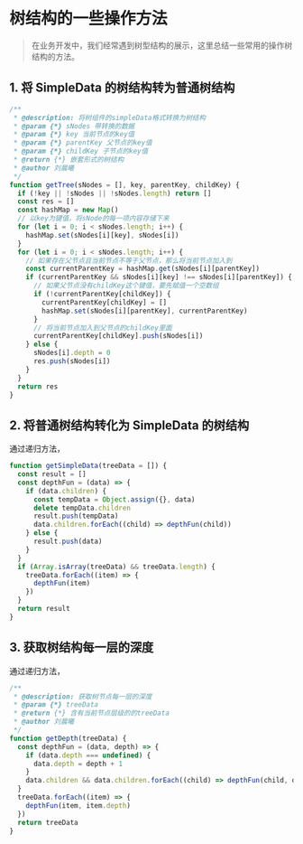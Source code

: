<!--
 * @Author: your name
 * @Date: 2021-04-09 17:17:29
 * @LastEditTime: 2021-04-10 11:35:30
 * @LastEditors: Please set LastEditors
 * @Description: In User Settings Edit
 * @FilePath: \docsify-based-wiki\docs\project\tree.md
-->

# 树结构的一些操作方法

> 在业务开发中，我们经常遇到树型结构的展示，这里总结一些常用的操作树结构的方法。

## 1. 将 SimpleData 的树结构转为普通树结构

```javascript
/**
 * @description: 将树组件的simpleData格式转换为树结构
 * @param {*} sNodes 带转换的数据
 * @param {*} key 当前节点的key值
 * @param {*} parentKey 父节点的key值
 * @param {*} childKey 子节点的key值
 * @return {*} 嵌套形式的树结构
 * @author 刘晨曦
 */
function getTree(sNodes = [], key, parentKey, childKey) {
  if (!key || !sNodes || !sNodes.length) return []
  const res = []
  const hashMap = new Map()
  // 以key为键值，将sNode的每一项内容存储下来
  for (let i = 0; i < sNodes.length; i++) {
    hashMap.set(sNodes[i][key], sNodes[i])
  }
  for (let i = 0; i < sNodes.length; i++) {
    // 如果存在父节点且当前节点不等于父节点，那么将当前节点加入到
    const currentParentKey = hashMap.get(sNodes[i][parentKey])
    if (currentParentKey && sNodes[i][key] !== sNodes[i][parentKey]) {
      // 如果父节点没有childKey这个键值，要先赋值一个空数组
      if (!currentParentKey[childKey]) {
        currentParentKey[childKey] = []
        hashMap.set(sNodes[i][parentKey], currentParentKey)
      }
      // 将当前节点加入到父节点的childKey里面
      currentParentKey[childKey].push(sNodes[i])
    } else {
      sNodes[i].depth = 0
      res.push(sNodes[i])
    }
  }
  return res
}
```

## 2. 将普通树结构转化为 SimpleData 的树结构

通过递归方法，

```javascript
function getSimpleData(treeData = []) {
  const result = []
  const depthFun = (data) => {
    if (data.children) {
      const tempData = Object.assign({}, data)
      delete tempData.children
      result.push(tempData)
      data.children.forEach((child) => depthFun(child))
    } else {
      result.push(data)
    }
  }
  if (Array.isArray(treeData) && treeData.length) {
    treeData.forEach((item) => {
      depthFun(item)
    })
  }
  return result
}
```

## 3. 获取树结构每一层的深度

通过递归方法，

```javascript
/**
 * @description: 获取树节点每一层的深度
 * @param {*} treeData
 * @return {*} 含有当前节点层级的的treeData
 * @author 刘晨曦
 */
function getDepth(treeData) {
  const depthFun = (data, depth) => {
    if (data.depth === undefined) {
      data.depth = depth + 1
    }
    data.children && data.children.forEach((child) => depthFun(child, data.depth))
  }
  treeData.forEach((item) => {
    depthFun(item, item.depth)
  })
  return treeData
}
```
